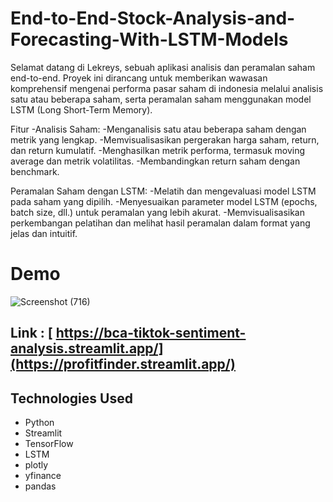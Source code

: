 # End-to-End-Stock-Analysis-and-Forecasting-With-LSTM-Models

Selamat datang di Lekreys, sebuah aplikasi analisis dan peramalan saham end-to-end. Proyek ini dirancang untuk memberikan wawasan komprehensif mengenai performa pasar saham di indonesia melalui analisis satu atau beberapa saham, serta peramalan saham menggunakan model LSTM (Long Short-Term Memory).

Fitur
-Analisis Saham:
-Menganalisis satu atau beberapa saham dengan metrik yang lengkap.
-Memvisualisasikan pergerakan harga saham, return, dan return kumulatif.
-Menghasilkan metrik performa, termasuk moving average dan metrik volatilitas.
-Membandingkan return saham dengan benchmark.

Peramalan Saham dengan LSTM:
-Melatih dan mengevaluasi model LSTM pada saham yang dipilih.
-Menyesuaikan parameter model LSTM (epochs, batch size, dll.) untuk peramalan yang lebih akurat.
-Memvisualisasikan perkembangan pelatihan dan melihat hasil peramalan dalam format yang jelas dan intuitif.


# Demo
![Screenshot (716)](https://github.com/user-attachments/assets/6bda6c6f-746e-4be3-bc83-5af9aadb78fb)




## Link : [ https://bca-tiktok-sentiment-analysis.streamlit.app/](https://profitfinder.streamlit.app/)


## Technologies Used
- Python
- Streamlit
- TensorFlow
- LSTM
- plotly
- yfinance
- pandas
  

